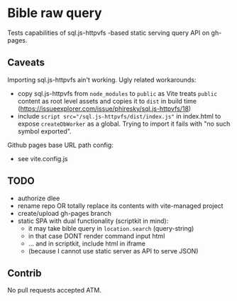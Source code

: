 # Bible raw query

Tests capabilities of sql.js-httpvfs -based static serving query API on gh-pages.

## Caveats

Importing sql.js-httpvfs ain't working.  Ugly related workarounds:

- copy sql.js-httpvfs from `node_modules` to `public` as Vite treats `public`
  content as root level assets and copies it to `dist` in build time
  (<https://issueexplorer.com/issue/phiresky/sql.js-httpvfs/18>)
- include `script src="/sql.js-httpvfs/dist/index.js"` in index.html to expose
  `createDbWorker` as a global.  Trying to import it fails with "no such
  symbol exported".

Github pages base URL path config:

- see vite.config.js

## TODO

- authorize dlee
- rename repo OR totally replace its contents with vite-managed project
- create/upload gh-pages branch
- static SPA with dual functionality (scriptkit in mind):
  - it may take bible query in `location.search` (query-string)
  - in that case DONT render command input html
  - ... and in scriptkit, include html in iframe
  - (because I cannot use static server as API to serve JSON)

## Contrib

No pull requests accepted ATM.
